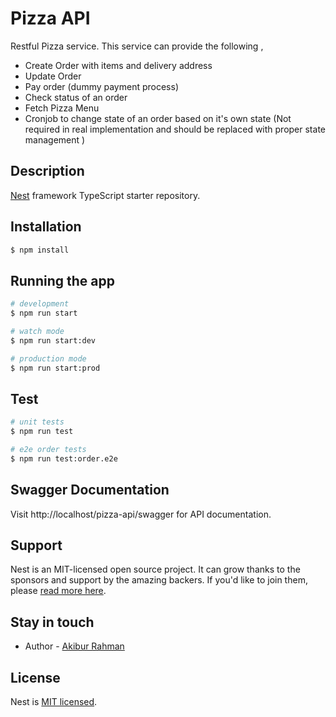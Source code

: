 # Pizza API

Restful Pizza service. This service can provide the following ,

- Create Order with items and delivery address
- Update Order 
- Pay order (dummy payment process)
- Check status of an order
- Fetch Pizza Menu
- Cronjob to change state of an order based on it's own state (Not required in real implementation and should be replaced with proper state management )

## Description

[Nest](https://github.com/nestjs/nest) framework TypeScript starter repository.

## Installation

```bash
$ npm install
```

## Running the app

```bash
# development
$ npm run start

# watch mode
$ npm run start:dev

# production mode
$ npm run start:prod
```

## Test

```bash
# unit tests
$ npm run test

# e2e order tests 
$ npm run test:order.e2e

```

## Swagger Documentation

Visit http://localhost/pizza-api/swagger for API documentation. 

## Support

Nest is an MIT-licensed open source project. It can grow thanks to the sponsors and support by the amazing backers. If you'd like to join them, please [read more here](https://docs.nestjs.com/support).

## Stay in touch

- Author - [Akibur Rahman](https://kamilmysliwiec.com)


## License

  Nest is [MIT licensed](LICENSE).
